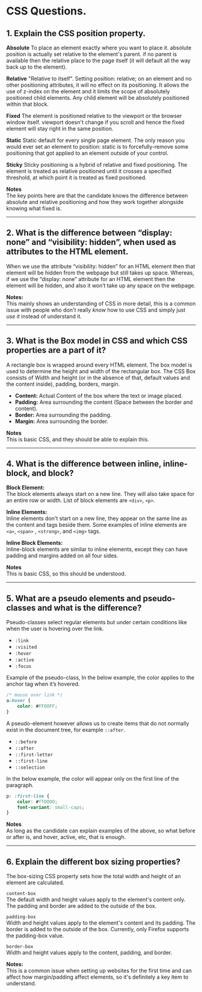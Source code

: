 # CSS Questions.

## 1. Explain the CSS position property.

**Absolute** To place an element exactly where you want to place it. absolute position is actually set relative to the element's parent. if no parent is available then the relative place to the page itself (it will default all the way back up to the element).

**Relative** "Relative to itself". Setting position: relative; on an element and no other positioning attributes, it will no effect on its positioning. It allows the use of z-index on the element and it limits the scope of absolutely positioned child elements. Any child element will be absolutely positioned within that block. 

**Fixed** The element is positioned relative to the viewport or the browser window itself. viewport doesn't change if you scroll and hence the fixed element will stay right in the same position. 

**Static** Static default for every single page element. The only reason you would ever set an element to position: static is to forcefully-remove some positioning that got applied to an element outside of your control.

**Sticky** Sticky positioning is a hybrid of relative and fixed positioning. The element is treated as relative positioned until it crosses a specified threshold, at which point it is treated as fixed positioned.

**Notes**  
The key points here are that the candidate knows the difference between absolute and relative positioning and how they work together alongside knowing what fixed is.

---

## 2. What is the difference between “display: none” and “visibility: hidden”, when used as attributes to the HTML element.

When we use the attribute “visibility: hidden” for an HTML element then that element will be hidden from the webpage but still takes up space. Whereas, if we use the “display: none” attribute for an HTML element then the element will be hidden, and also it won’t take up any space on the webpage.

**Notes:**  
This mainly shows an understanding of CSS in more detail, this is a common issue with people who don't really _know_ how to use CSS and simply just _use it_ instead of understand it.

---

## 3. What is the Box model in CSS and which CSS properties are a part of it?

A rectangle box is wrapped around every HTML element. The box model is used to determine the height and width of the rectangular box. The CSS Box consists of Width and height (or in the absence of that, default values and the content inside), padding, borders, margin.

- **Content:** Actual Content of the box where the text or image placed.
- **Padding:** Area surrounding the content (Space between the border and content).
- **Border:** Area surrounding the padding.
- **Margin:** Area surrounding the border.

**Notes**  
This is basic CSS, and they should be able to explain this.

---

## 4. What is the difference between inline, inline-block, and block?

**Block Element:**  
The block elements always start on a new line. They will also take space for an entire row or width. List of block elements are `<div>`, `<p>`.

**Inline Elements:**  
Inline elements don't start on a new line, they appear on the same line as the content and tags beside them. Some examples of inline elements are `<a>`, `<span>` , `<strong>`, and `<img>` tags. 

**Inline Block Elements:**  
Inline-block elements are similar to inline elements, except they can have padding and margins added on all four sides.

**Notes**  
This is basic CSS, so this should be understood.

---

## 5. What are a pseudo elements and pseudo-classes and what is the difference?

Pseudo-classes select regular elements but under certain conditions like when the user is hovering over the link.

- `:link`
- `:visited`
- `:hover`
- `:active`
- `:focus`

Example of the pseudo-class, In the below example, the color applies to the anchor tag when it’s hovered.

```css
/* mouse over link */
a:hover {
	color: #FFOOFF;
}
```

A pseudo-element however allows us to create items that do not normally exist in the document tree, for example `::after`.

- `::before`
- `::after`
- `::first-letter`
- `::first-line`
- `::selection`

In the below example, the color will appear only on the first line of the paragraph.

```css
p: :first-line {
	color: #ffOOOO;
	font-variant: small-caps;
}
```

**Notes**  
As long as the candidate can explain examples of the above, so what before or after is, and hover, active, etc, that is enough.

---

## 6. Explain the different box sizing properties?

The box-sizing CSS property sets how the total width and height of an element are calculated.

`content-box`  
The default width and height values apply to the element's content only. The padding and border are added to the outside of the box.

`padding-box`  
Width and height values apply to the element's content and its padding. The border is added to the outside of the box. Currently, only Firefox supports the padding-box value.

`border-box`  
Width and height values apply to the content, padding, and border.

**Notes:**  
This is a common issue when setting up websites for the first time and can affect how margin/padding affect elements, so it's definitely a key item to understand.